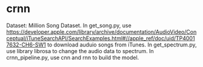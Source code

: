 # crnn
Dataset: Million Song Dataset.
In get_song.py, use https://developer.apple.com/library/archive/documentation/AudioVideo/Conceptual/iTuneSearchAPI/SearchExamples.html#//apple_ref/doc/uid/TP40017632-CH6-SW1 to download auduio songs from iTunes.
In get_spectrum.py, use library librosa to change the audio data to spectrum.
In crnn_pipeline.py, use cnn and rnn to build the model.
